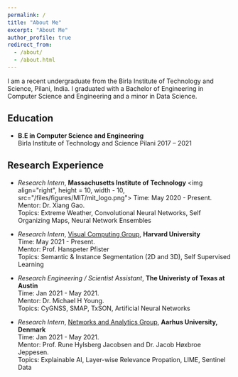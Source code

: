 ```yaml
---
permalink: /
title: "About Me"
excerpt: "About Me"
author_profile: true
redirect_from: 
  - /about/
  - /about.html
---
```


I am a recent undergraduate from the Birla Institute of Technology and Science, Pilani, India. I graduated with a Bachelor of Engineering in Computer Science and Engineering and a minor in Data Science.


## Education
* **B.E in Computer Science and Engineering**  
Birla Institute of Technology and Science Pilani 2017 – 2021


## Research Experience
* *Research Intern*, **Massachusetts Institute of Technology**  <img align="right", height = 10, width - 10, src="/files/figures/MIT/mit_logo.png">
Time: May 2020 - Present.  
Mentor: Dr. Xiang Gao.  
Topics: Extreme Weather, Convolutional Neural Networks, Self Organizing Maps, Neural Network Ensembles

* *Research Intern*, [Visual Computing Group](https://vcg.seas.harvard.edu), **Harvard University**  
Time: May 2021 - Present.  
Mentor: Prof. Hanspeter Pfister  
Topics: Semantic & Instance Segmentation (2D and 3D), Self Supervised Learning

* *Research Engineering / Scientist Assistant*, **The Univeristy of Texas at Austin**  
Time: Jan 2021 - May 2021.  
Mentor: Dr. Michael H Young.  
Topics: CyGNSS, SMAP, TxSON, Artificial Neural Networks

* *Research Intern*, [Networks and Analytics Group](https://ece.au.dk/en/research/key-areas-in-research-and-development/communication-control-and-automation/networks-and-analytics/people/), **Aarhus University, Denmark**  
Time: Jan 2021 - May 2021.  
Mentor: Prof. Rune Hylsberg Jacobsen and Dr. Jacob Høxbroe Jeppesen.  
Topics: Explainable AI, Layer-wise Relevance Propation, LIME, Sentinel Data
